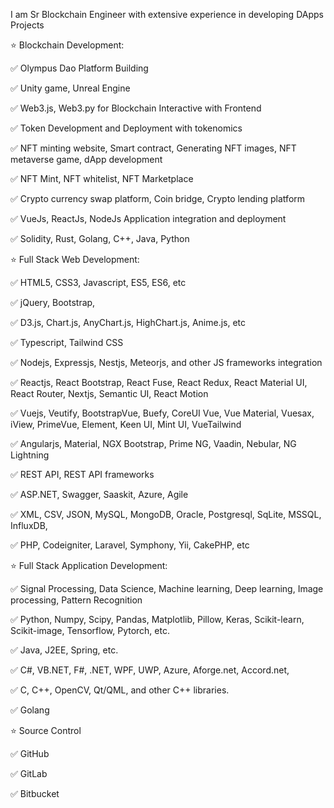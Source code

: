 I am Sr Blockchain Engineer with extensive experience in developing DApps Projects

⭐️ Blockchain Development:

✅ Olympus Dao Platform Building

✅ Unity game, Unreal Engine

✅ Web3.js, Web3.py for Blockchain Interactive with Frontend

✅ Token Development and Deployment with tokenomics

✅ NFT minting website, Smart contract, Generating NFT images, NFT metaverse game, dApp development

✅ NFT Mint, NFT whitelist, NFT Marketplace

✅ Crypto currency swap platform, Coin bridge, Crypto lending platform

✅ VueJs, ReactJs, NodeJs Application integration and deployment

✅ Solidity, Rust, Golang, C++, Java, Python

⭐️ Full Stack Web Development:

✅ HTML5, CSS3, Javascript, ES5, ES6, etc

✅ jQuery, Bootstrap, 

✅ D3.js, Chart.js, AnyChart.js, HighChart.js, Anime.js, etc

✅ Typescript, Tailwind CSS

✅ Nodejs, Expressjs, Nestjs, Meteorjs, and other JS frameworks integration

✅ Reactjs, React Bootstrap, React Fuse, React Redux, React Material UI, React Router, Nextjs, Semantic UI, React Motion

✅ Vuejs, Veutify, BootstrapVue, Buefy, CoreUI Vue, Vue Material, Vuesax, iView, PrimeVue, Element, Keen UI, Mint UI, VueTailwind

✅ Angularjs, Material, NGX Bootstrap, Prime NG, Vaadin, Nebular, NG Lightning

✅ REST API, REST API frameworks

✅ ASP.NET, Swagger, Saaskit, Azure, Agile

✅ XML, CSV, JSON, MySQL, MongoDB, Oracle, Postgresql, SqLite, MSSQL, InfluxDB, 

✅ PHP, Codeigniter, Laravel, Symphony, Yii, CakePHP, etc

⭐️ Full Stack Application Development:

✅ Signal Processing, Data Science, Machine learning, Deep learning, Image processing, Pattern Recognition

✅ Python, Numpy, Scipy, Pandas, Matplotlib, Pillow, Keras, Scikit-learn, Scikit-image, Tensorflow, Pytorch, etc.

✅ Java, J2EE, Spring, etc.

✅ C#, VB.NET, F#, .NET, WPF, UWP, Azure, Aforge.net, Accord.net,  

✅ C, C++, OpenCV, Qt/QML, and other C++ libraries.

✅ Golang

⭐️ Source Control

✅ GitHub

✅ GitLab

✅ Bitbucket 

